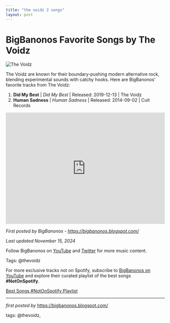 ```yaml
---
title: "the voidz 2 songs"
layout: post
---
```

<h1>BigBanonos Favorite Songs by The Voidz</h1>
<img src="https://cdn.shopify.com/s/files/1/0259/6253/files/the-voidz_2970352c-a495-40fc-8f73-c07105c3f05a.jpg" alt="The Voidz"> <p>The Voidz are known for their boundary-pushing modern alternative rock, blending experimental sounds with catchy hooks. Here are BigBanonos' favorite tracks from The Voidz:</p> <ol> <li><strong>Did My Best</strong> | <em>Did My Best</em> | Released: 2019-12-13 | The Voidz</li> <li><strong>Human Sadness</strong> | <em>Human Sadness</em> | Released: 2014-09-02 | Cult Records</li>
</ol> <div> <iframe src="https://open.spotify.com/embed/playlist/4uiJpclCgc6zx7NJL1rmVS?utm_source=generator" width="100%" height="352" frameborder="0" allowfullscreen="" allow="autoplay; clipboard-write; encrypted-media; fullscreen; picture-in-picture" loading="lazy"></iframe>
</div> <p><em>First posted by BigBanonos - <a href="https://bigbanonos.blogspot.com/">https://bigbanonos.blogspot.com/</a></em></p>
<p><em>Last updated November 15, 2024</em></p>
<p>Follow BigBanonos on <a href="https://www.youtube.com/@BigBanonos">YouTube</a> and <a href="https://x.com/bigbanonos">Twitter</a> for more music content.</p>
<p>Tags: @thevoidz</p>


<!--Subscribe and Playlist Links-->
<div>
    <p>For more exclusive tracks not on Spotify, subscribe to <a href="https://www.youtube.com/@BigBanonos" target="_blank">BigBanonos on YouTube</a> and explore their curated playlist of the best songs <strong>#NotOnSpotify</strong>.</p>
    <p><a href="https://www.youtube.com/playlist?list=PLtuNtuTatqI0kFahUCbtbfenC_ET5O_tr" target="_blank">Best Songs #NotOnSpotify Playlist<br /></a></p></div>

<hr />

<p><em>first posted by</em> <a href="https://bigbanonos.blogspot.com/" rel="noopener" target="_new">https://bigbanonos.blogspot.com/</a></p>

<p>tags: @thevoidz,</p>
